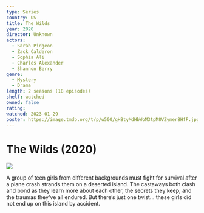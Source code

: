 ```yaml
---
type: Series
country: US
title: The Wilds
year: 2020
director: Unknown
actors:
  - Sarah Pidgeon
  - Zack Calderon
  - Sophia Ali
  - Charles Alexander
  - Shannon Berry
genre:
  - Mystery
  - Drama
length: 2 seasons (18 episodes)
shelf: watched
owned: false
rating:
watched: 2023-01-29
poster: https://image.tmdb.org/t/p/w500/gHBtyMdHbWoM3tpM8VZymer8HfF.jpg
---
```


# The Wilds (2020)

![](https://image.tmdb.org/t/p/w500/gHBtyMdHbWoM3tpM8VZymer8HfF.jpg)

A group of teen girls from different backgrounds must fight for survival after a plane crash strands them on a deserted island. The castaways both clash and bond as they learn more about each other, the secrets they keep, and the traumas they've all endured. But there’s just one twist… these girls did not end up on this island by accident.